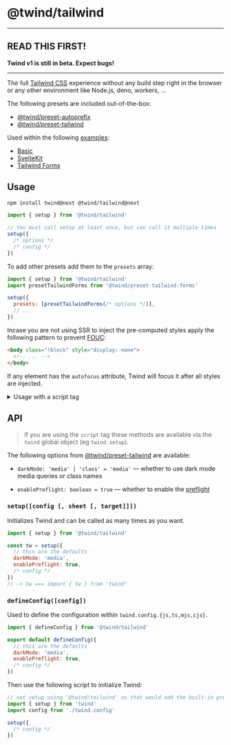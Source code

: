 # @twind/tailwind

---

## READ THIS FIRST!

**Twind v1 is still in beta. Expect bugs!**

---

The full [Tailwind CSS](https://tailwindcss.com) experience without any build step right in the browser or any other environment like Node.js, deno, workers, ...

The following presets are included out-of-the-box:

- [@twind/preset-autoprefix](https://www.npmjs.com/package/@twind/preset-autoprefix)
- [@twind/preset-tailwind](https://www.npmjs.com/package/@twind/preset-tailwind)

Used within the following [examples](https://github.com/tw-in-js/twind/tree/next/examples):

- [Basic](https://github.com/tw-in-js/twind/tree/next/examples/basic)
- [SvelteKit](https://github.com/tw-in-js/twind/tree/next/examples/sveltekit)
- [Tailwind Forms](https://github.com/tw-in-js/twind/tree/next/examples/tailwind-forms)

## Usage

```sh
npm install twind@next @twind/tailwind@next
```

```js
import { setup } from '@twind/tailwind'

// You must call setup at least once, but can call it multiple times
setup({
  /* options */
  /* config */
})
```

To add other presets add them to the `presets` array:

```js
import { setup } from '@twind/tailwind'
import presetTailwindForms from '@twind/preset-tailwind-forms'

setup({
  presets: [presetTailwindForms(/* options */)],
  // ...
})
```

Incase you are not using SSR to inject the pre-computed styles apply the following pattern to prevent [FOUC](https://en.wikipedia.org/wiki/Flash_of_unstyled_content):

```html
<body class="!block" style="display: none">
  <!-- ... -->
</body>
```

If any element has the `autofocus` attribute, Twind will focus it after all styles are injected.

<details><summary>Usage with a script tag</summary>

> If you are not using any Twind API (like `cx`, `css`, ...) you can use the optimized [@twind/cdn](https://www.npmjs.com/package/@twind/cdn) package.

Add this to your `index.html`:

```html
<head>
  <script
    src="https://cdn.jsdelivr.net/combine/npm/twind@next,npm/@twind/tailwind@next"
    crossorigin
  ></script>
  <script>
    // Must be called at least once — options may be empty or even omitted
    twind.setup({
      /* options */
      /* config */
    })
</head>
```

To add other presets add their ids to the script `src` attribute:

```html
<head>
  <script
    src="https://cdn.jsdelivr.net/combine/npm/twind@next,npm/@twind/tailwind@next,npm/@twind/preset-tailwind-forms@next"
    crossorigin
  ></script>
  <script>
    twind.setup({
      /* options */
      presets: [twind.presetTailwindForms(/* options */)],
      /* config */
    })
  </script>
</head>
```

</details>

## API

> If you are using the `script` tag these methods are available via the `twind` global object (eg `twind.setup`).

The following options from [@twind/preset-tailwind](https://www.npmjs.com/package/@twind/preset-tailwind) are available:

- `darkMode: 'media' | 'class' = 'media'` — whether to use dark mode media queries or class names

- `enablePreflight: boolean = true` — whether to enable the [preflight](https://tailwindcss.com/docs/preflight)

### `setup([config [, sheet [, target]]])`

Initializes Twind and can be called as many times as you want.

```js
import { setup } from '@twind/tailwind'

const tw = setup({
  // this are the defaults
  darkMode: 'media',
  enablePreflight: true,
  /* config */
})
// -> tw === import { tw } from 'twind'
```

### `defineConfig([config])`

Used to define the configuration within `twind.config.{js,ts,mjs,cjs}`.

```js
import { defineConfig } from '@twind/tailwind'

export default defineConfig({
  // this are the defaults
  darkMode: 'media',
  enablePreflight: true,
  /* config */
})
```

Then use the following script to initialize Twind:

```js
// not setup using '@twind/tailwind' as that would add the built-in presets twice
import { setup } from 'twind'
import config from './twind.config'

setup({
  /* config */
})
```
